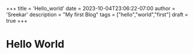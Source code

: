 +++
title = 'Hello_world'
date = 2023-10-04T23:06:22-07:00
author = 'Sreekar'
description = "My first Blog"
tags = ["hello","world","first"]
draft = true
+++

# Hello World
